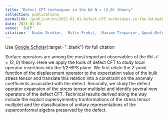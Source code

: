 ```yaml
---
title: "Defect CFT techniques in the 6d N = (2,0) theory"
collection: publications
permalink: /publication/2021-01-01-Defect-CFT-techniques-in-the-6d-mathcalN-20-theory
date: 2021-01-01
venue: 'JHEP'
citation: ' Nadav Drukker,  Malte Probst,  Maxime Trépanier, &quot;Defect CFT techniques in the 6d $\mathcal{N} = (2,0)$ theory.&quot; JHEP, 2021.'
---
```

Use [Google Scholar](https://scholar.google.com/scholar?q=Defect+CFT+techniques+in+the+6d+$mathcalN+=+(2,0)$+theory){:target="_blank"} for full citation


Surface operators are among the most important observables of the 6d $\mathcal{N} = (2,0)$ theory. Here we apply the tools of defect CFT to study local operator insertions into the $1/2$-BPS plane. We first relate the 2-point function of the displacement operator to the expectation value of the bulk stress tensor and translate this relation into a constraint on the anomaly coefficients associated with the defect. Secondly, we study the defect operator expansion of the stress tensor multiplet and identify several new operators of the defect CFT. Technical results derived along the way include the explicit supersymmetry tranformations of the stress tensor multiplet and the classification of unitary representations of the superconformal algebra preserved by the defect. 
